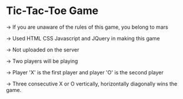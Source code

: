 # Tic-Tac-Toe Game
-> If you are unaware of the rules of this game, you belong to mars

-> Used HTML CSS Javascript and JQuery in making this game

-> Not uploaded on the server

-> Two players will be playing

-> Player 'X' is the first player and player 'O' is the second player

-> Three consecutive X or O vertically, horizontally diagonally wins the game. 
